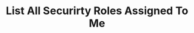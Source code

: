 ---
layout: queryPage
title: List All Securirty Roles Assigned To Me
tablePlural: systemusers 
queryName: My-Security-Roles
discussionId: 8
---